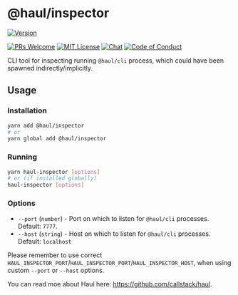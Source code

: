 # @haul/inspector

[![Version][version]][package]   

[![PRs Welcome][prs-welcome-badge]][prs-welcome]
[![MIT License][license-badge]][license]
[![Chat][chat-badge]][chat]
[![Code of Conduct][coc-badge]][coc]

CLI tool for inspecting running `@haul/cli` process, which could have been spawned indirectly/implicitly.

## Usage

### Installation

```bash
yarn add @haul/inspector
# or
yarn global add @haul/inspector
```

### Running

```bash
yarn haul-inspector [options]
# or (if installed globally)
haul-inspector [options]
```

### Options

* `--port` (`number`) - Port on which to listen for `@haul/cli` processes. Default: `7777`.
* `--host` (`string`) - Host on which to listen for `@haul/cli` processes. Default: `localhost`

Please remember to use correct `HAUL_INSPECTOR_PORT`/`HAUL_INSPECTOR_PORT`/`HAUL_INSPECTOR_HOST`, when using custom `--port` or `--host` options.

You can read moe about Haul here: https://github.com/callstack/haul.

<!-- badges (common) -->

[license-badge]: https://img.shields.io/npm/l/@haul/inspector.svg?style=flat-square
[license]: https://opensource.org/licenses/MIT
[prs-welcome-badge]: https://img.shields.io/badge/PRs-welcome-brightgreen.svg?style=flat-square
[prs-welcome]: http://makeapullrequest.com
[coc-badge]: https://img.shields.io/badge/code%20of-conduct-ff69b4.svg?style=flat-square
[coc]: https://github.com/callstack/haul/blob/master/CODE_OF_CONDUCT.md
[chat-badge]: https://img.shields.io/badge/chat-discord-brightgreen.svg?style=flat-square&colorB=7289DA&logo=discord
[chat]: https://discord.gg/zwR2Cdh

[version]: https://img.shields.io/npm/v/@haul/inspector.svg?style=flat-square
[package]: https://www.npmjs.com/package/@haul/inspector